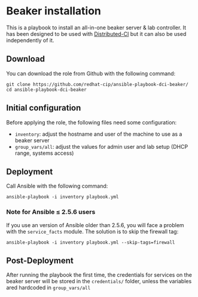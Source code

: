 # Beaker installation

This is a playbook to install an all-in-one beaker server & lab controller.
It has been designed to be used with [Distributed-CI](https://doc.distributed-ci.io/) but it can also be used independently of it.

## Download

You can download the role from Github with the following command:

    git clone https://github.com/redhat-cip/ansible-playbook-dci-beaker/
    cd ansible-playbook-dci-beaker

## Initial configuration

Before applying the role, the following files need some configuration:

- `inventory`: adjust the hostname and user of the machine to use as a beaker server
- `group_vars/all`: adjust the values for admin user and lab setup (DHCP range, systems access)

## Deployment

Call Ansible with the following command:

    ansible-playbook -i inventory playbook.yml

### Note for Ansible ≤ 2.5.6 users
If you use an version of Ansible older than 2.5.6, you will face a problem with the `service_facts` module. The solution is to skip the firewall tag:

    ansible-playbook -i inventory playbook.yml --skip-tags=firewall

## Post-Deployment

After running the playbook the first time, the credentials for services on the beaker server will be stored in the `credentials/` folder, unless the variables ared hardcoded in `group_vars/all`
